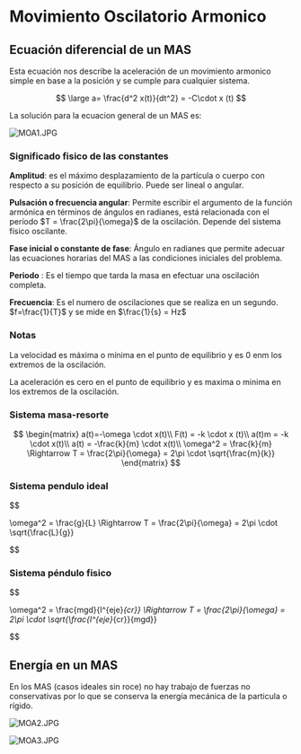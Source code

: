 
# Movimiento Oscilatorio Armonico

## Ecuación diferencial de un MAS

Esta ecuación nos describe la aceleración de un movimiento armonico
simple en base a la posición y se cumple para cualquier sistema.

$$
\large a= \frac{d^2 x(t)}{dt^2} = -C\cdot x (t)
$$

La solución para la ecuacion general de un MAS es:

![MOA1.JPG](34a6cf3a-MOA1.JPG)

### Significado fisico de las constantes

**Amplitud**: es el máximo desplazamiento de la partícula o cuerpo con
respecto a su posición de equilibrio. Puede ser lineal o angular.

**Pulsación o frecuencia angular**: Permite escribir el argumento de la
función armónica en términos de ángulos en radianes, está relacionada
con el período $T = \frac{2\pi}{\omega}$ de la oscilación. Depende del
sistema físico oscilante.

**Fase inicial o constante de fase**: Ángulo en radianes que permite
adecuar las ecuaciones horarias del MAS a las condiciones iniciales del
problema.

**Periodo** : Es el tiempo que tarda la masa en efectuar una oscilación
completa.

**Frecuencia**: Es el numero de oscilaciones que se realiza en un
segundo. $f=\frac{1}{T}$ y se mide en $\frac{1}{s} = Hz$

### Notas

La velocidad es máxima o mínima en el punto de equilibrio y es $0$ enm
los extremos de la oscilación.

La aceleración es cero en el punto de equilibrio y es maxima o minima en
los extremos de la oscilación.

### Sistema masa-resorte

$$
\begin{matrix}
a(t)=-\omega \cdot x(t)\\
F(t) = -k \cdot x (t)\\
a(t)m = -k \cdot x(t)\\
a(t) = -\frac{k}{m} \cdot x(t)\\
\omega^2 = \frac{k}{m} \Rightarrow T = \frac{2\pi}{\omega} = 2\pi \cdot \sqrt{\frac{m}{k}}
\end{matrix}
$$

### Sistema pendulo ideal

$$

\omega^2 = \frac{g}{L} \Rightarrow T = \frac{2\pi}{\omega} = 2\pi \cdot \sqrt{\frac{L}{g}}

$$

### Sistema péndulo fisico

$$

\omega^2 = \frac{mgd}{I^{eje}_{cr}} \Rightarrow T = \frac{2\pi}{\omega} = 2\pi \cdot \sqrt{\frac{I^{eje}_{cr}}{mgd}}

$$

## Energía en un MAS

En los MAS (casos ideales sin roce) no hay trabajo de fuerzas no
conservativas por lo que se conserva la energía mecánica de la particula
o rígido.

![MOA2.JPG](ef25b4fe-MOA2.JPG)

![MOA3.JPG](debd3b04-MOA3.JPG)
